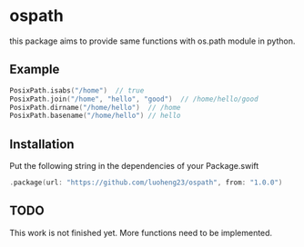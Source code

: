 # ospath

this package aims to provide same functions with os.path module in python.

## Example
```swift
PosixPath.isabs("/home")  // true
PosixPath.join("/home", "hello", "good")  // /home/hello/good
PosixPath.dirname("/home/hello")  // /home
PosixPath.basename("/home/hello") // hello
```

## Installation
Put the following string in the dependencies of your Package.swift
```swift
.package(url: "https://github.com/luoheng23/ospath", from: "1.0.0")
```

## TODO
This work is not finished yet. More functions need to be implemented.
